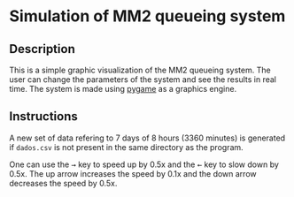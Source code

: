 # Simulation of MM2 queueing system
## Description
This is a simple graphic visualization of the MM2 queueing system. The user can change the parameters of the system and see the results in real time. The system is made using [pygame](https://www.pygame.org) as a graphics engine.
## Instructions
A new set of data refering to 7 days of 8 hours (3360 minutes) is generated if `dados.csv` is not present in the same directory as the program.

One can use the <kbd>→</kbd> key to speed up by 0.5x and the <kbd>←</kbd> key to slow down by 0.5x. The up arrow increases the speed by 0.1x and the down arrow decreases the speed by 0.5x.